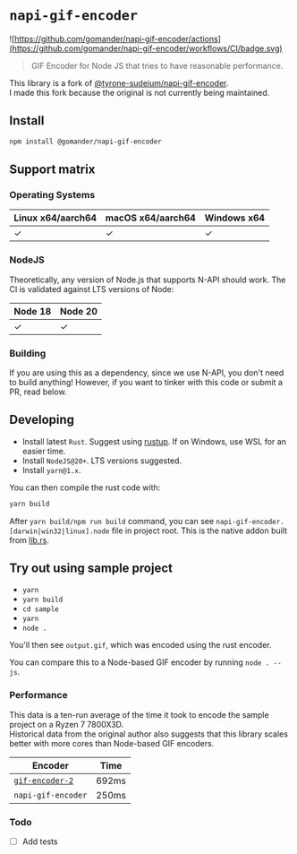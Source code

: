 # `napi-gif-encoder`

![https://github.com/gomander/napi-gif-encoder/actions](https://github.com/gomander/napi-gif-encoder/workflows/CI/badge.svg)

> GIF Encoder for Node JS that tries to have reasonable performance.

This library is a fork of [@tyrone-sudeium/napi-gif-encoder](https://github.com/tyrone-sudeium/napi-gif-encoder).  
I made this fork because the original is not currently being maintained.

## Install

```sh
npm install @gomander/napi-gif-encoder
```

## Support matrix

### Operating Systems

| Linux x64/aarch64 | macOS x64/aarch64 | Windows x64 |
| ----------------- | ----------------- | ----------- |
| ✓                 | ✓                 | ✓           |

### NodeJS

Theoretically, any version of Node.js that supports N-API should work. The CI
is validated against LTS versions of Node:

| Node 18 | Node 20 |
| ------- | ------- |
| ✓       | ✓       |

### Building

If you are using this as a dependency, since we use N-API, you don't
need to build anything! However, if you want to tinker with this code
or submit a PR, read below.

## Developing

- Install latest `Rust`. Suggest using [rustup](https://rustup.rs/). If on Windows, use WSL for an easier time.
- Install `NodeJS@20+`. LTS versions suggested.
- Install `yarn@1.x`.

You can then compile the rust code with:

```sh
yarn build
```

After `yarn build/npm run build` command, you can see
`napi-gif-encoder.[darwin|win32|linux].node` file in project root.
This is the native addon built from [lib.rs](./src/lib.rs).

## Try out using sample project

- `yarn`
- `yarn build`
- `cd sample`
- `yarn`
- `node .`

You'll then see `output.gif`, which was encoded using the rust encoder.

You can compare this to a Node-based GIF encoder by running `node . --js`.

### Performance

This data is a ten-run average of the time it took to encode the sample project on a Ryzen 7 7800X3D.  
Historical data from the original author also suggests that this library scales better with more cores than Node-based GIF encoders.

| Encoder                                                         | Time  |
| --------------------------------------------------------------- | ----- |
| [`gif-encoder-2`](https://github.com/benjaminadk/gif-encoder-2) | 692ms |
| `napi-gif-encoder`                                              | 250ms |

### Todo

- [ ] Add tests
